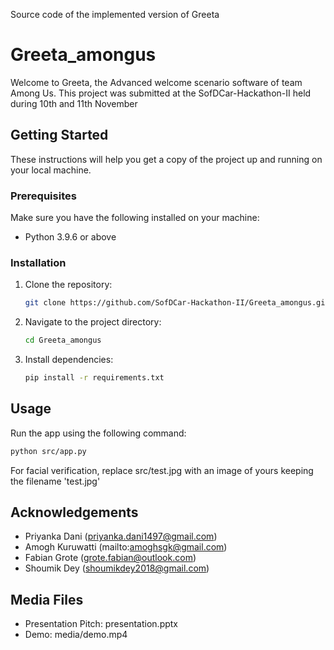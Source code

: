 Source code of the implemented version of Greeta

# Greeta_amongus

Welcome to Greeta, the Advanced welcome scenario software of team Among Us. This project was submitted at the SofDCar-Hackathon-II held during 10th and 11th November

## Getting Started

These instructions will help you get a copy of the project up and running on your local machine.

### Prerequisites

Make sure you have the following installed on your machine:

- Python 3.9.6 or above

### Installation

1. Clone the repository:

    ```bash
    git clone https://github.com/SofDCar-Hackathon-II/Greeta_amongus.git
    ```

2. Navigate to the project directory:

    ```bash
    cd Greeta_amongus
    ```

3. Install dependencies:

    ```bash
    pip install -r requirements.txt
    ```

## Usage

Run the app using the following command:

```bash
python src/app.py
```
For facial verification, replace src/test.jpg with an image of yours keeping the filename 'test.jpg'

## Acknowledgements

* Priyanka Dani (priyanka.dani1497@gmail.com)
* Amogh Kuruwatti (mailto:amoghsgk@gmail.com)
* Fabian Grote (grote.fabian@outlook.com)
* Shoumik Dey (shoumikdey2018@gmail.com)

## Media Files
* Presentation Pitch: presentation.pptx
* Demo: media/demo.mp4
